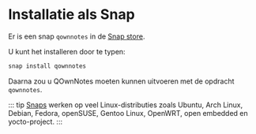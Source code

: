 # Installatie als Snap

Er is een snap `qownnotes` in de [Snap store](https://snapcraft.io/qownnotes).

U kunt het installeren door te typen:

```bash
snap install qownnotes
```

Daarna zou u QOwnNotes moeten kunnen uitvoeren met de opdracht `qownnotes`.

::: tip
[Snaps](http://snapcraft.io) werken op veel Linux-distributies zoals Ubuntu, Arch Linux, Debian, Fedora, openSUSE, Gentoo Linux, OpenWRT, open embedded en yocto-project.
:::

